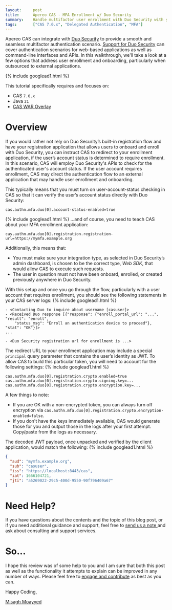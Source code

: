 ```yaml
---
layout:     post
title:      Apereo CAS - MFA Enrollment w/ Duo Security
summary:    Handle multifactor user enrollment with Duo Security with your registration application and provide a seamless login experience with Apereo CAS.
tags:       ["CAS 7.0.x", "Delegated Authentication", "MFA"]
---
```


Apereo CAS can integrate with [Duo Security](https://www.duo.com/) to provide a smooth and seamless multifactor authentication scenario. [Support for Duo Security](https://apereo.github.io/cas/development/mfa/DuoSecurity-Authentication.html) can cover authentication scenarios for web-based applications as well as command-line interfaces and APIs. In this walkthrough, we'll take a look at a few options that address user enrollment and onboarding, particularly when outsourced to external applications.

{% include googlead1.html  %}

This tutorial specifically requires and focuses on:

- CAS `7.0.x`
- Java `21`
- [CAS WAR Overlay](https://github.com/apereo/cas-overlay-template)

# Overview

If you would rather not rely on Duo Security’s built-in registration flow and have your registration application that allows users to onboard and enroll with Duo Security, you can instruct CAS to redirect to your enrollment application, if the user’s account status is determined to require enrollment. In this scenario, CAS will employ Duo Security's APIs to check for the authenticated user's account status. If the user account requires enrollment, CAS may direct the authentication flow to an external application that may handle user enrollment and onboarding.

This typically means that you must turn on user-account-status checking in CAS so that it can verify the user’s account status directly with Duo Security:

```
cas.authn.mfa.duo[0].account-status-enabled=true
```
{% include googlead1.html  %}
...and of course, you need to teach CAS about your MFA enrollment application:

```
cas.authn.mfa.duo[0].registration.registration-url=https://mymfa.example.org
```

Additionally, this means that:

- You must make sure your integration type, as selected in Duo Security’s admin dashboard, is chosen to be the correct type, *Web SDK*, that would allow CAS to execute such requests.
- The user in question must not have been onboard, enrolled, or created previously anywhere in Duo Security.

With this setup and once you go through the flow, particularly with a user account that requires enrollment, you should see the following statements in your CAS server logs:
{% include googlead1.html  %}
```
- <Contacting Duo to inquire about username [casuser]>
- <Received Duo response [{"response": {"enroll_portal_url": "...", "result": "enroll", 
    "status_msg": "Enroll an authentication device to proceed"}, "stat": "OK"}]>
...

- <Duo Security registration url for enrollment is ...>
```

The redirect URL to your enrollment application may include a special `principal` query parameter that contains the user’s identity as JWT. To allow CAS to build this particular token, you will need to account for the following settings:
{% include googlead1.html  %}
```
cas.authn.mfa.duo[0].registration.crypto.enabled=true
cas.authn.mfa.duo[0].registration.crypto.signing.key=...
cas.authn.mfa.duo[0].registration.crypto.encryption.key=...
```

A few things to note:

- If you are OK with a non-encrypted token, you can always turn off encryption via `cas.authn.mfa.duo[0].registration.crypto.encryption-enabled=false`.
- If you don't have the keys immediately available, CAS would generate those for you and output those in the logs after your first attempt. Copy/paste from the logs as necessary.

The decoded JWT payload, once unpacked and verified by the client application, would match the following:
{% include googlead1.html  %}
```json
{
  "aud": "mymfa.example.org",
  "sub": "casuser",
  "iss": "https://localhost:8443/cas",
  "iat": 1666104721,
  "jti": "a5269022-29c5-400d-9550-90f796409a67"
}
```

# Need Help?

If you have questions about the contents and the topic of this blog post, or if you need additional guidance and support, feel free to [send us a note ](/#contact-section-header) and ask about consulting and support services.

# So...

I hope this review was of some help to you and I am sure that both this post as well as the functionality it attempts to explain can be improved in any number of ways. Please feel free to [engage and contribute][contribguide] as best as you can.

Happy Coding,

[Misagh Moayyed](https://fawnoos.com)

[contribguide]: https://apereo.github.io/cas/developer/Contributor-Guidelines.html
